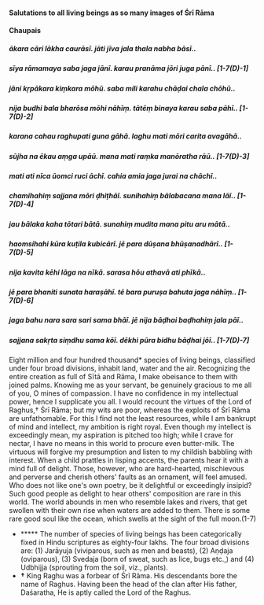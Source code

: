#### Salutations to all living beings as so many images of Śrī Rāma

#### Chaupais

##### ākara cāri lākha caurāsī. jāti jīva jala thala nabha bāsī..
##### sīya rāmamaya saba jaga jānī. karau pranāma jōri juga pānī.. [1-7(D)-1]
##### jāni kṛpākara kiṃkara mōhū. saba mili karahu chāḍai chala chōhū..
##### nija budhi bala bharōsa mōhi nāhīṃ. tātēṃ binaya karau saba pāhī.. [1-7(D)-2]
##### karana cahau raghupati guna gāhā. laghu mati mōri carita avagāhā..
##### sūjha na ēkau aṃga upāū. mana mati raṃka manōratha rāū.. [1-7(D)-3]
##### mati ati nīca ūomci ruci āchī. cahia amia jaga jurai na chāchī..
##### chamihahiṃ sajjana mōri ḍhiṭhāī. sunihahiṃ bālabacana mana lāī.. [1-7(D)-4]
##### jau bālaka kaha tōtari bātā. sunahiṃ mudita mana pitu aru mātā..
##### haomsihahi kūra kuṭila kubicārī. jē para dūṣana bhūṣanadhārī.. [1-7(D)-5]
##### nija kavita kēhi lāga na nīkā. sarasa hōu athavā ati phīkā..
##### jē para bhaniti sunata haraṣāhī. tē bara puruṣa bahuta jaga nāhīṃ.. [1-7(D)-6]
##### jaga bahu nara sara sari sama bhāī. jē nija bāḍhai baḍhahiṃ jala pāī..
##### sajjana sakṛta siṃdhu sama kōī. dēkhi pūra bidhu bāḍhai jōī.. [1-7(D)-7]

Eight million and four hundred thousand* species of living beings, classified under four broad divisions, inhabit land, water and the air. Recognizing the entire creation as full of Sītā and Rāma, I make obeisance to them with joined palms. Knowing me as your servant, be genuinely gracious to me all of you, O mines of compassion. I have no confidence in my intellectual power, hence I supplicate you all. I would recount the virtues of the Lord of Raghus,† Śrī Rāma; but my wits are poor, whereas the exploits of Śrī Rāma are unfathomable. For this I find not the least resources, while I am bankrupt of mind and intellect, my ambition is right royal. Even though my intellect is exceedingly mean, my aspiration is pitched too high; while I crave for nectar, I have no means in this world to procure even butter-milk. The virtuous will forgive my presumption and listen to my childish babbling with interest. When a child prattles in lisping accents, the parents hear it with a mind full of delight. Those, however, who are hard-hearted, mischievous and perverse and cherish others' faults as an ornament, will feel amused. Who does not like one's own poetry, be it delightful or exceedingly insipid? Such good people as delight to hear others' composition are rare in this world. The world abounds in men who resemble lakes and rivers, that get swollen with their own rise when waters are added to them. There is some rare good soul like the ocean, which swells at the sight of the full moon.(1-7)

- ***** The number of species of living beings has been categorically fixed in Hindu scriptures as eighty-four lakhs. The four broad divisions are: (1) Jarāyuja (viviparous, such as men and beasts), (2) Aṇḍaja (oviparous), (3) Svedaja (born of sweat, such as lice, bugs etc.,) and (4) Udbhijja (sprouting from the soil, viz., plants).
- **†** King Raghu was a forbear of Śrī Rāma. His descendants bore the name of Raghus. Having been the head of the clan after His father, Daśaratha, He is aptly called the Lord of the Raghus.